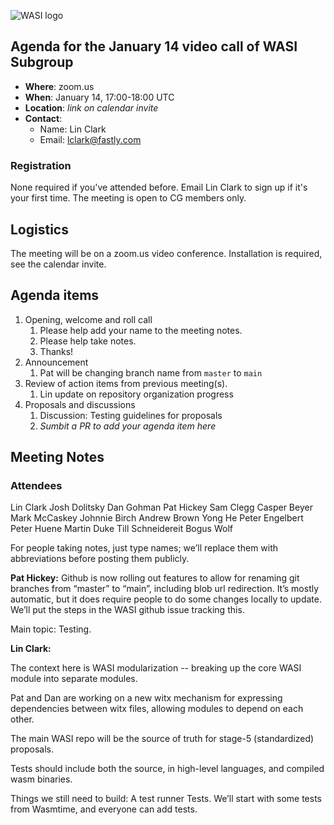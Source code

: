 ![WASI logo](https://raw.githubusercontent.com/WebAssembly/WASI/main/WASI.png)

## Agenda for the January 14 video call of WASI Subgroup

- **Where**: zoom.us
- **When**: January 14, 17:00-18:00 UTC
- **Location**: *link on calendar invite*
- **Contact**:
    - Name: Lin Clark
    - Email: lclark@fastly.com

### Registration

None required if you've attended before. Email Lin Clark to sign up if it's
your first time. The meeting is open to CG members only.

## Logistics

The meeting will be on a zoom.us video conference.
Installation is required, see the calendar invite.

## Agenda items

1. Opening, welcome and roll call
    1. Please help add your name to the meeting notes.
    1. Please help take notes.
    1. Thanks!
1. Announcement
    1. Pat will be changing branch name from `master` to `main`
1. Review of action items from previous meeting(s).
    1. Lin update on repository organization progress
1. Proposals and discussions
    1. Discussion: Testing guidelines for proposals
    1. _Sumbit a PR to add your agenda item here_

## Meeting Notes
### Attendees
Lin Clark
Josh Dolitsky
Dan Gohman
Pat Hickey
Sam Clegg
Casper Beyer
Mark McCaskey
Johnnie Birch
Andrew Brown
Yong He
Peter Engelbert
Peter Huene
Martin Duke
Till Schneidereit
Bogus Wolf

For people taking notes, just type names; we’ll replace them with abbreviations before posting them publicly.

**Pat Hickey:** Github is now rolling out features to allow for renaming git branches from “master” to “main”, including blob url redirection. It’s mostly automatic, but it does require people to do some changes locally to update. We’ll put the steps in the WASI github issue tracking this.

Main topic: Testing.

**Lin Clark:** <slides>

The context here is WASI modularization -- breaking up the core WASI module into separate modules.

Pat and Dan are working on a new witx mechanism for expressing dependencies between witx files, allowing modules to depend on each other.

The main WASI repo will be the source of truth for stage-5 (standardized) proposals.

Tests should include both the source, in high-level languages, and compiled wasm binaries.

Things we still need to build:
A test runner
Tests. We’ll start with some tests from Wasmtime, and everyone can add tests.



